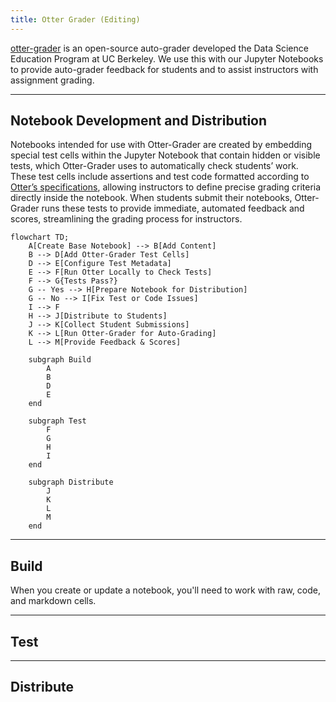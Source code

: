 ```yaml
---
title: Otter Grader (Editing)
---
```


[otter-grader](https://otter-grader.readthedocs.io/) is an open-source auto-grader developed the Data Science Education Program at UC Berkeley. We use this with our Jupyter Notebooks to provide auto-grader feedback for students and to assist instructors with assignment grading.

---

## Notebook Development and Distribution
Notebooks intended for use with Otter-Grader are created by embedding special test cells within the Jupyter Notebook that contain hidden or visible tests, which Otter-Grader uses to automatically check students’ work. These test cells include assertions and test code formatted according to [Otter’s specifications](https://otter-grader.readthedocs.io/en/latest/otter_assign/notebook_format.html), allowing instructors to define precise grading criteria directly inside the notebook. When students submit their notebooks, Otter-Grader runs these tests to provide immediate, automated feedback and scores, streamlining the grading process for instructors.

```mermaid
flowchart TD;
    A[Create Base Notebook] --> B[Add Content]
    B --> D[Add Otter-Grader Test Cells]
    D --> E[Configure Test Metadata]
    E --> F[Run Otter Locally to Check Tests]
    F --> G{Tests Pass?}
    G -- Yes --> H[Prepare Notebook for Distribution]
    G -- No --> I[Fix Test or Code Issues]
    I --> F
    H --> J[Distribute to Students]
    J --> K[Collect Student Submissions]
    K --> L[Run Otter-Grader for Auto-Grading]
    L --> M[Provide Feedback & Scores]

    subgraph Build
        A
        B
        D
        E
    end

    subgraph Test
        F
        G
        H
        I
    end

    subgraph Distribute
        J
        K
        L
        M
    end

```

---

## Build
When you create or update a notebook, you'll need to work with raw, code, and markdown cells.

---

## Test


---

## Distribute